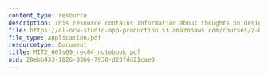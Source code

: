 ```yaml
---
content_type: resource
description: This resource contains information about thoughts on design notebooks.
file: https://ol-ocw-studio-app-production.s3.amazonaws.com/courses/2-007-design-and-manufacturing-i-spring-2009/28ebb433182683667930d23fdd21cae0_MIT2_007s09_rec04_notebook.pdf
file_type: application/pdf
resourcetype: Document
title: MIT2_007s09_rec04_notebook.pdf
uid: 28ebb433-1826-8366-7930-d23fdd21cae0
---
```

